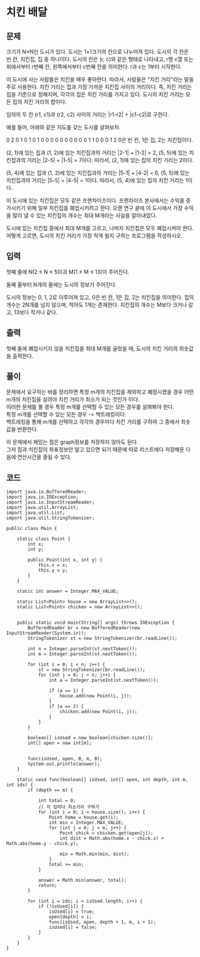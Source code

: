 # 치킨 배달 
 
## 문제
크기가 N×N인 도시가 있다. 도시는 1×1크기의 칸으로 나누어져 있다. 도시의 각 칸은 빈 칸, 치킨집, 집 중 하나이다. 도시의 칸은 (r, c)와 같은 형태로 나타내고, r행 c열 또는 위에서부터 r번째 칸, 왼쪽에서부터 c번째 칸을 의미한다. r과 c는 1부터 시작한다.

이 도시에 사는 사람들은 치킨을 매우 좋아한다. 따라서, 사람들은 "치킨 거리"라는 말을 주로 사용한다. 치킨 거리는 집과 가장 가까운 치킨집 사이의 거리이다. 즉, 치킨 거리는 집을 기준으로 정해지며, 각각의 집은 치킨 거리를 가지고 있다. 도시의 치킨 거리는 모든 집의 치킨 거리의 합이다.

임의의 두 칸 (r1, c1)과 (r2, c2) 사이의 거리는 |r1-r2| + |c1-c2|로 구한다.

예를 들어, 아래와 같은 지도를 갖는 도시를 살펴보자.

0 2 0 1 0
1 0 1 0 0
0 0 0 0 0
0 0 0 1 1
0 0 0 1 2
0은 빈 칸, 1은 집, 2는 치킨집이다.

(2, 1)에 있는 집과 (1, 2)에 있는 치킨집과의 거리는 |2-1| + |1-2| = 2, (5, 5)에 있는 치킨집과의 거리는 |2-5| + |1-5| = 7이다. 따라서, (2, 1)에 있는 집의 치킨 거리는 2이다.

(5, 4)에 있는 집과 (1, 2)에 있는 치킨집과의 거리는 |5-1| + |4-2| = 6, (5, 5)에 있는 치킨집과의 거리는 |5-5| + |4-5| = 1이다. 따라서, (5, 4)에 있는 집의 치킨 거리는 1이다.

이 도시에 있는 치킨집은 모두 같은 프랜차이즈이다. 프렌차이즈 본사에서는 수익을 증가시키기 위해 일부 치킨집을 폐업시키려고 한다. 오랜 연구 끝에 이 도시에서 가장 수익을 많이 낼 수 있는  치킨집의 개수는 최대 M개라는 사실을 알아내었다.

도시에 있는 치킨집 중에서 최대 M개를 고르고, 나머지 치킨집은 모두 폐업시켜야 한다. 어떻게 고르면, 도시의 치킨 거리가 가장 작게 될지 구하는 프로그램을 작성하시오.

## 입력
첫째 줄에 N(2 ≤ N ≤ 50)과 M(1 ≤ M ≤ 13)이 주어진다.

둘째 줄부터 N개의 줄에는 도시의 정보가 주어진다.

도시의 정보는 0, 1, 2로 이루어져 있고, 0은 빈 칸, 1은 집, 2는 치킨집을 의미한다. 집의 개수는 2N개를 넘지 않으며, 적어도 1개는 존재한다. 치킨집의 개수는 M보다 크거나 같고, 13보다 작거나 같다.

## 출력
첫째 줄에 폐업시키지 않을 치킨집을 최대 M개를 골랐을 때, 도시의 치킨 거리의 최솟값을 출력한다.

## 풀이
문제에서 요구하는 바를 정리하면 특정 m개의 치킨집을 제외하고 폐점시켰을 경우 어떤 m개의 치킨집을 살려야 치킨 거리가 최소가 되는 것인가 이다.  
이러한 문제를 풀 경우 특정 m개를 선택할 수 있는 모든 경우를 살펴봐야 한다.  
특정 m개를 선택할 수 있는 모든 경우 -> 백트레킹이다.  
백트레킹을 통해 m개를 선택하고 각각의 경우마다 치킨 거리를 구하여 그 중에서 최솟값을 반환한다.  


이 문제에서 재밌는 점은 graph정보를 저장하지 않아도 된다.  
그저 집과 치킨집의 좌표정보만 알고 있으면 되기 때문에 따로 리스트에다 저장해둔 다음에 연산시간을 줄일 수 있다.

## 코드
```
import java.io.BufferedReader;
import java.io.IOException;
import java.io.InputStreamReader;
import java.util.ArrayList;
import java.util.List;
import java.util.StringTokenizer;

public class Main {

    static class Point {
        int x;
        int y;

        public Point(int x, int y) {
            this.x = x;
            this.y = y;
        }
    }

    static int answer = Integer.MAX_VALUE;

    static List<Point> house = new ArrayList<>();
    static List<Point> chicken = new ArrayList<>();


    public static void main(String[] args) throws IOException {
        BufferedReader br = new BufferedReader(new InputStreamReader(System.in));
        StringTokenizer st = new StringTokenizer(br.readLine());

        int n = Integer.parseInt(st.nextToken());
        int m = Integer.parseInt(st.nextToken());

        for (int i = 0; i < n; i++) {
            st = new StringTokenizer(br.readLine());
            for (int j = 0; j < n; j++) {
                int a = Integer.parseInt(st.nextToken());

                if (a == 1) {
                    house.add(new Point(i, j));
                }
                if (a == 2) {
                    chicken.add(new Point(i, j));
                }
            }
        }

        boolean[] isUsed = new boolean[chicken.size()];
        int[] open = new int[m];


        func(isUsed, open, 0, m, 0);
        System.out.println(answer);
    }

    static void func(boolean[] isUsed, int[] open, int depth, int m, int idx) {
        if (depth == m) {

            int total = 0;
            // 각 집마다 최소거리 구하기
            for (int i = 0; i < house.size(); i++) {
                Point home = house.get(i);
                int min = Integer.MAX_VALUE;
                for (int j = 0; j < m; j++) {
                    Point chick = chicken.get(open[j]);
                    int dist = Math.abs(home.x - chick.x) + Math.abs(home.y - chick.y);

                    min = Math.min(min, dist);
                }
                total += min;
            }

            answer = Math.min(answer, total);
            return;
        }

        for (int i = idx; i < isUsed.length; i++) {
            if (!isUsed[i]) {
                isUsed[i] = true;
                open[depth] = i;
                func(isUsed, open, depth + 1, m, i + 1);
                isUsed[i] = false;
            }
        }
    }
}
```
